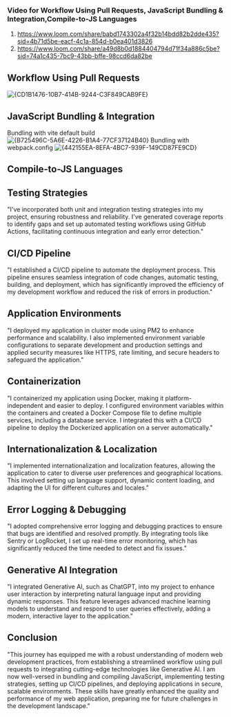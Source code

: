 ### Video for Workflow Using Pull Requests, JavaScript Bundling & Integration,Compile-to-JS Languages
1. https://www.loom.com/share/babd1743302a4f32b14bdd82b2dde435?sid=4b71d5be-eacf-4c1a-854d-b0ea401d3826
2. https://www.loom.com/share/a49d8b0d1884404794d71f34a886c5be?sid=74a1c435-7bc9-43bb-bffe-98ccd6da82be

## Workflow Using Pull Requests
 ![{CD1B1476-10B7-414B-9244-C3F849CAB9FE}](https://github.com/user-attachments/assets/b5835d0c-11d0-427c-be2b-18afe1b6e11a)
## JavaScript Bundling & Integration
Bundling with vite default build
![{B725496C-5A6E-4226-B1A4-77CF37124B40}](https://github.com/user-attachments/assets/6140da0e-e06b-4a74-b619-357e6b50711f)
Bundling with webpack.config
![{442155EA-8EFA-4BC7-939F-149CD87FE9CD}](https://github.com/user-attachments/assets/00fc8dea-3567-433c-8b7e-f25482f43c97)
## Compile-to-JS Languages


## Testing Strategies
"I've incorporated both unit and integration testing strategies into my project, ensuring robustness and reliability. I've generated coverage reports to identify gaps and set up automated testing workflows using GitHub Actions, facilitating continuous integration and early error detection."

## CI/CD Pipeline
"I established a CI/CD pipeline to automate the deployment process. This pipeline ensures seamless integration of code changes, automatic testing, building, and deployment, which has significantly improved the efficiency of my development workflow and reduced the risk of errors in production."

## Application Environments
"I deployed my application in cluster mode using PM2 to enhance performance and scalability. I also implemented environment variable configurations to separate development and production settings and applied security measures like HTTPS, rate limiting, and secure headers to safeguard the application."

## Containerization
"I containerized my application using Docker, making it platform-independent and easier to deploy. I configured environment variables within the containers and created a Docker Compose file to define multiple services, including a database service. I integrated this with a CI/CD pipeline to deploy the Dockerized application on a server automatically."

## Internationalization & Localization
"I implemented internationalization and localization features, allowing the application to cater to diverse user preferences and geographical locations. This involved setting up language support, dynamic content loading, and adapting the UI for different cultures and locales."

## Error Logging & Debugging
"I adopted comprehensive error logging and debugging practices to ensure that bugs are identified and resolved promptly. By integrating tools like Sentry or LogRocket, I set up real-time error monitoring, which has significantly reduced the time needed to detect and fix issues."

## Generative AI Integration
"I integrated Generative AI, such as ChatGPT, into my project to enhance user interaction by interpreting natural language input and providing dynamic responses. This feature leverages advanced machine learning models to understand and respond to user queries effectively, adding a modern, interactive layer to the application."

## Conclusion
"This journey has equipped me with a robust understanding of modern web development practices, from establishing a streamlined workflow using pull requests to integrating cutting-edge technologies like Generative AI. I am now well-versed in bundling and compiling JavaScript, implementing testing strategies, setting up CI/CD pipelines, and deploying applications in secure, scalable environments. These skills have greatly enhanced the quality and performance of my web application, preparing me for future challenges in the development landscape."


